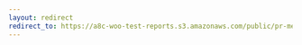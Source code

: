 ```yaml
---
layout: redirect
redirect_to: https://a8c-woo-test-reports.s3.amazonaws.com/public/pr-merge/38868/api/index.html
---
```

